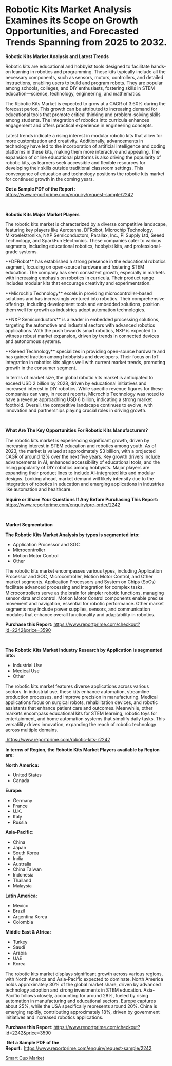 <p><h1>Robotic Kits Market Analysis Examines its Scope on Growth Opportunities, and Forecasted Trends Spanning from 2025 to 2032.</h1></p><p><strong>Robotic Kits Market Analysis and Latest Trends</strong></p>
<p><p>Robotic kits are educational and hobbyist tools designed to facilitate hands-on learning in robotics and programming. These kits typically include all the necessary components, such as sensors, motors, controllers, and detailed instructions, enabling users to build and program robots. They are popular among schools, colleges, and DIY enthusiasts, fostering skills in STEM education—science, technology, engineering, and mathematics.</p><p>The Robotic Kits Market is expected to grow at a CAGR of 3.60% during the forecast period. This growth can be attributed to increasing demand for educational tools that promote critical thinking and problem-solving skills among students. The integration of robotics into curricula enhances engagement and offers practical experience in engineering concepts. </p><p>Latest trends indicate a rising interest in modular robotic kits that allow for more customization and creativity. Additionally, advancements in technology have led to the incorporation of artificial intelligence and coding platforms in these kits, making them more interactive and appealing. The expansion of online educational platforms is also driving the popularity of robotic kits, as learners seek accessible and flexible resources for developing their skills outside traditional classroom settings. This convergence of education and technology positions the robotic kits market for continued growth in the coming years.</p></p>
<p><strong>Get a Sample PDF of the Report:&nbsp;</strong> <a href="https://www.reportprime.com/enquiry/request-sample/2242?utm_campaign=2009&utm_medium=2&utm_source=Github&utm_content=ia&utm_term=30032025&utm_id=robotic-kits">https://www.reportprime.com/enquiry/request-sample/2242</a></p>
<p>&nbsp;</p>
<p><strong>Robotic Kits Major Market Players</strong></p>
<p><p>The robotic kits market is characterized by a diverse competitive landscape, featuring key players like Aerotenna, DFRobot, Microchip Technology, Mikroelektronika, NXP Semiconductors, Parallax, Inc., Pi Supply Ltd, Seeed Technology, and SparkFun Electronics. These companies cater to various segments, including educational robotics, hobbyist kits, and professional-grade systems.</p><p>**DFRobot** has established a strong presence in the educational robotics segment, focusing on open-source hardware and fostering STEM education. The company has seen consistent growth, especially in markets with increasing emphasis on robotics in curricula. Their product range includes modular kits that encourage creativity and experimentation. </p><p>**Microchip Technology** excels in providing microcontroller-based solutions and has increasingly ventured into robotics. Their comprehensive offerings, including development tools and embedded solutions, position them well for growth as industries adopt automation technologies. </p><p>**NXP Semiconductors** is a leader in embedded processing solutions, targeting the automotive and industrial sectors with advanced robotics applications. With the push towards smart robotics, NXP is expected to witness robust market expansion, driven by trends in connected devices and autonomous systems.</p><p>**Seeed Technology** specializes in providing open-source hardware and has gained traction among hobbyists and developers. Their focus on IoT integration in robotics kits aligns well with current market trends, promoting growth in the consumer segment.</p><p>In terms of market size, the global robotic kits market is anticipated to exceed USD 2 billion by 2028, driven by educational initiatives and increased interest in DIY robotics. While specific revenue figures for these companies can vary, in recent reports, Microchip Technology was noted to have a revenue approaching USD 6 billion, indicating a strong market foothold. Overall, the competitive landscape continues to evolve, with innovation and partnerships playing crucial roles in driving growth.</p></p>
<p>&nbsp;</p>
<p><strong>What Are The Key Opportunities For Robotic Kits Manufacturers?</strong></p>
<p><p>The robotic kits market is experiencing significant growth, driven by increasing interest in STEM education and robotics among youth. As of 2023, the market is valued at approximately $3 billion, with a projected CAGR of around 12% over the next five years. Key growth drivers include advancements in AI, enhanced accessibility of educational tools, and the rising popularity of DIY robotics among hobbyists. Major players are expanding their product lines to include AI-integrated kits and modular designs. Looking ahead, market demand will likely intensify due to the integration of robotics in education and emerging applications in industries like automation and healthcare.</p></p>
<p><strong>Inquire or Share Your Questions If Any Before Purchasing This Report:</strong> <a href="https://www.reportprime.com/enquiry/pre-order/2242?utm_campaign=2009&utm_medium=2&utm_source=Github&utm_content=ia&utm_term=30032025&utm_id=robotic-kits">https://www.reportprime.com/enquiry/pre-order/2242</a></p>
<p>&nbsp;</p>
<p><strong>Market Segmentation</strong></p>
<p><strong>The Robotic Kits Market Analysis by types is segmented into:</strong></p>
<p><ul><li>Application Processor and SOC</li><li>Microcontroller</li><li>Motion Motor Control</li><li>Other</li></ul></p>
<p><p>The robotic kits market encompasses various types, including Application Processor and SOC, Microcontroller, Motion Motor Control, and Other market segments. Application Processors and System on Chips (SoCs) facilitate advanced processing and integration for complex tasks. Microcontrollers serve as the brain for simpler robotic functions, managing sensor data and control. Motion Motor Control components enable precise movement and navigation, essential for robotic performance. Other market segments may include power supplies, sensors, and communication modules that enhance overall functionality and adaptability in robotics.</p></p>
<p><strong>Purchase this Report:&nbsp;</strong><a href="https://www.reportprime.com/checkout?id=2242&price=3590&utm_campaign=2009&utm_medium=2&utm_source=Github&utm_content=ia&utm_term=30032025&utm_id=robotic-kits">https://www.reportprime.com/checkout?id=2242&price=3590</a></p>
<p>&nbsp;</p>
<p><strong>The Robotic Kits Market Industry Research by Application is segmented into:</strong></p>
<p><ul><li>Industrial Use</li><li>Medical Use</li><li>Other</li></ul></p>
<p><p>The robotic kits market features diverse applications across various sectors. In industrial use, these kits enhance automation, streamline production processes, and improve precision in manufacturing. Medical applications focus on surgical robots, rehabilitation devices, and robotic assistants that enhance patient care and outcomes. Meanwhile, other markets encompass educational kits for STEM learning, robotic toys for entertainment, and home automation systems that simplify daily tasks. This versatility drives innovation, expanding the reach of robotic technology across multiple domains.</p></p>
<p><a href="https://www.reportprime.com/robotic-kits-r2242?utm_campaign=2009&utm_medium=2&utm_source=Github&utm_content=ia&utm_term=30032025&utm_id=robotic-kits">&nbsp;https://www.reportprime.com/robotic-kits-r2242</a></p>
<p><strong>In terms of Region, the Robotic Kits Market Players available by Region are:</strong></p>
<p>
    <p> <strong> North America: </strong>
        <ul>
            <li>United States</li>
            <li>Canada</li>
        </ul>
        </p> 
    <p> <strong> Europe: </strong>
        <ul>
            <li>Germany</li>
            <li>France</li>
            <li>U.K.</li>
            <li>Italy</li>
            <li>Russia</li>
        </ul>
        </p> 
    <p> <strong> Asia-Pacific: </strong>
        <ul>
            <li>China</li>
            <li>Japan</li>
            <li>South Korea</li>
            <li>India</li>
            <li>Australia</li>
            <li>China Taiwan</li>
            <li>Indonesia</li>
            <li>Thailand</li>
            <li>Malaysia</li>
        </ul>
        </p> 
    <p> <strong> Latin America: </strong>
        <ul>
            <li>Mexico</li>
            <li>Brazil</li>
            <li>Argentina Korea</li>
            <li>Colombia</li>
        </ul>
        </p> 
    <p> <strong> Middle East & Africa: </strong>
        <ul>
            <li>Turkey</li>
            <li>Saudi</li>
            <li>Arabia</li>
            <li>UAE</li>
            <li>Korea</li>
        </ul>
    </p>
    </p>
<p><p>The robotic kits market displays significant growth across various regions, with North America and Asia-Pacific expected to dominate. North America holds approximately 30% of the global market share, driven by advanced technology adoption and strong investments in STEM education. Asia-Pacific follows closely, accounting for around 28%, fueled by rising automation in manufacturing and educational sectors. Europe captures about 25%, while the USA specifically represents around 20%. China is emerging rapidly, contributing approximately 18%, driven by government initiatives and increased robotics applications.</p></p>
<p><strong>Purchase this Report: </strong><a href="https://www.reportprime.com/checkout?id=2242&price=3590&utm_campaign=2009&utm_medium=2&utm_source=Github&utm_content=ia&utm_term=30032025&utm_id=robotic-kits">https://www.reportprime.com/checkout?id=2242&price=3590</a></p>
<p>&nbsp;<strong>Get a Sample PDF of the Report:&nbsp;&nbsp;</strong><a href="https://www.reportprime.com/enquiry/request-sample/2242?utm_campaign=2009&utm_medium=2&utm_source=Github&utm_content=ia&utm_term=30032025&utm_id=robotic-kits">https://www.reportprime.com/enquiry/request-sample/2242</a></p>
<p><strong></strong></p>
<p><p><a href="https://github.com/hgf64gh/Market-Research-Report-List-2/blob/main/smart-cup-market.md?utm_campaign=2009&utm_medium=2&utm_source=Github&utm_content=ia&utm_term=30032025&utm_id=robotic-kits">Smart Cup Market</a></p></p>